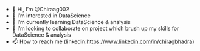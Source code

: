 - 👋 Hi, I’m @Chiraag002
- 👀 I’m interested in DataScience  
- 🌱 I’m currently learning DataScience & analysis
- 💞️ I’m looking to collaborate on project which brush up my skills for DataScience & analysis
- 📫 How to reach me (linkedin:https://www.linkedin.com/in/chiragbhadra)

<!---
Chiraag002/Chiraag002 is a ✨ special ✨ repository because its `README.md` (this file) appears on your GitHub profile.
You can click the Preview link to take a look at your changes.
--->

